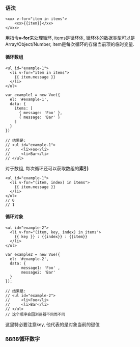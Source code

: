 ### 语法

```
<xxx v-for="item in items">
    <xx>{{item}}</xx>
</xxx>
```

用指令**v-for**来处理循环,  items是循环体, 循环体的数据类型可以是Array/Object/Number, item是每次循环的存储当前项的临时变量.

#### 循环数组

```
<ul id="example-1">
  <li v-for="item in items">
    {{ item.message }}
  </li>
</ul>
```

```
var example1 = new Vue({
  el: '#example-1',
  data: {
    items: [
      { message: 'Foo' },
      { message: 'Bar' }
    ]
  }
})

// 结果是:
// <ul id="example-1">
//     <li>Foo</li>
//     <li>Bar</li>
// </ul>
```

对于数组, 每次循环还可以获取数组的**索引**:

```
<ul id="example-1">
  <li v-for="(item, index) in items">
    {{ item.message }}
  </li>
</ul>
// 0
// 1
```

#### 循环对象

```
<ul id="example-2">
  <li v-for="(item, key, index) in items">
    {{ key }} : {{index}} : {{item}}
  </li>
</ul>
```

```
var example2 = new Vue({
  el: '#example-2',
  data: {
       message1: 'Foo' ,
       message2: 'Bar'
  }
});

// 结果是: 
// <ul id="example-2">
//     <li>Foo</li>
//     <li>Bar</li>
// </ul>
// 这个顺序会因浏览器不同而不同
```

这里特必要注意key, 他代表的是对象当前的键值

### ßßßß循环数字



